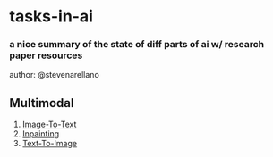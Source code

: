 # tasks-in-ai

### a nice summary of the state of diff parts of ai w/ research paper resources

author: @stevenarellano

## Multimodal

1. [Image-To-Text](./image-to-text.md)
2. [Inpainting](./inpainting.md)
3. [Text-To-Image](./text-to-image.md)
